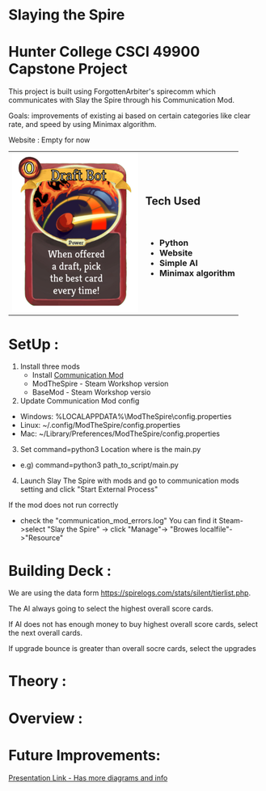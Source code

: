 # Slaying the Spire
# Hunter College CSCI 49900 Capstone Project

This project is built using ForgottenArbiter's spirecomm which communicates with Slay the Spire through his Communication Mod.

Goals: improvements of existing ai based on certain categories like clear rate, and speed by using Minimax algorithm.

Website : Empty for now



|  | | 
| ---- | --- | 
|![draftbot card](utilities/draftbot.png)| <h2>Tech Used</h2><h3><br/><ul><li>Python</li><li>Website</li></li><li>Simple AI</li><li>Minimax algorithm</li></ul></h3>|

# SetUp :
1. Install three mods
   * Install [Communication Mod](https://github.com/ForgottenArbiter/CommunicationMod)
   * ModTheSpire - Steam Workshop version
   * BaseMod - Steam Workshop versio
2. Update Communication Mod config
  * Windows: %LOCALAPPDATA%\ModTheSpire\config.properties 
  * Linux: ~/.config/ModTheSpire/config.properties 
  * Mac: ~/Library/Preferences/ModTheSpire/config.properties 
3. Set command=python3 Location where is the main.py
  * e.g) command=python3 path_to_script/main.py
4. Launch Slay The Spire with mods and go to communication mods setting and click "Start External Process"


If the mod does not run correctly
* check the "communication_mod_errors.log"
You can find it Steam->select "Slay the Spire" -> click "Manage"-> "Browes localfile"->"Resource"


# Building Deck :
  We are using the data form https://spirelogs.com/stats/silent/tierlist.php. 
  
  The AI always going to select the highest overall score cards. 
  
  If AI does not has enough money to buy highest overall score cards, select the next overall cards.
  
  If upgrade bounce is greater than overall socre cards, select the upgrades
  

  
# Theory : 
# Overview :

# Future Improvements:


[Presentation Link - Has more diagrams and info](https://docs.google.com/presentation/d/1RxQuOPTGZf5BejvV4l8MaKA3IbAYYN19-rI9gjpSf4s/edit#slide=id.p)
